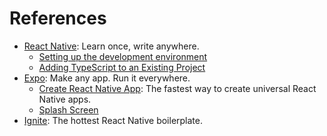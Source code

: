 # References

- [React Native](https://reactnative.dev): Learn once, write anywhere.
  - [Setting up the development environment](https://reactnative.dev/docs/environment-setup)
  - [Adding TypeScript to an Existing Project](https://reactnative.dev/docs/typescript#adding-typescript-to-an-existing-project)
- [Expo](https://expo.dev): Make any app. Run it everywhere.
  - [Create React Native App](https://github.com/expo/create-react-native-app): The fastest way to create universal React Native apps.
  - [Splash Screen](https://docs.expo.dev/versions/latest/sdk/splash-screen)
- [Ignite](https://github.com/infinitered/ignite): The hottest React Native boilerplate.

